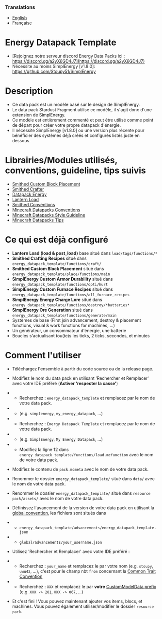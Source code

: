 ### Translations
* [English](https://github.com/Stoupy51/Energy-Datapack-Template/blob/main/README.md)
* [Française](https://github.com/Stoupy51/Energy-Datapack-Template/blob/main/README.fr.md)



# Energy Datapack Template
- [Rejoignez notre serveur discord Energy Data Packs ici : https://discord.gg/a2yX6GD4J7](https://discord.gg/a2yX6GD4J7)
- Nécessite au moins SimplEnergy [v1.8.0]: https://github.com/Stoupy51/SimplEnergy



# Description
- Ce data pack est un modèle basé sur le design de SimplEnergy.
- Le data pack Stardust Fragment utilise ce modèle, il s'agit donc d'une extension de SimplEnergy.
- Ce modèle est entièrement commenté et peut être utilisé comme point de départ pour créer votre propre datapack d'énergie.
- Il nécessite SimplEnergy [v1.8.0] ou une version plus récente pour bénéficier des systèmes déjà créés et configurés listés juste en dessous.



# Librairies/Modules utilisés, conventions, guideline, tips suivis
- [Smithed Custom Block Placement](https://wiki.smithed.dev/libraries/smithed-crafter)
- [Smithed Crafter](https://wiki.smithed.dev/libraries/smithed-crafter)
- [Datapack Energy](https://github.com/ICY105/DatapackEnergy)
- [Lantern Load](https://github.com/LanternMC/load)
- [Smithed Conventions](https://wiki.smithed.dev/conventions)
- [Minecraft Datapacks Conventions](https://mc-datapacks.github.io/en/conventions/index.html)
- [Minecraft Datapacks Style Guideline](https://mc-datapacks.github.io/en/style_guideline/index.html)
- [Minecraft Datapacks Tips](https://mc-datapacks.github.io/en/tips/index.html)



# Ce qui est déjà configuré
- **Lantern Load (load & post_load)**		base situé dans `load/tags/functions/*`
- **Smithed Crafting Recipes**				situé dans `energy_datapack_template/functions/craft/`
- **Smithed Custom Block Placement**		situé dans `energy_datapack_template/place/functions/main`
- **SimplEnergy Custom Armor Durability**	situé dans `energy_datapack_template/functions/opti/hurt`
- **SimplEnergy Custom Furnace Recipes**	situé dans `energy_datapack_template/functions/all_furnace_recipes`
- **SimplEnergy Energy Charge Lore**		situé dans `energy_datapack_template/functions/destroy/*batteries*`
- **SimplEnergy Ore Generation**			situé dans `energy_datapack_template/functions/generate/main`
- Systèmes de base (First join advancement, destroy & placement functions, visual & work functions for machines, ...)
- Un générateur, un consommateur d'énergie, une batterie
- Boucles s'actualisant tou(te)s les ticks, 2 ticks, secondes, et minutes



# Comment l'utiliser
- Téléchargez l'ensemble à partir du code source ou de la release page.

- Modifiez le nom du data pack en utilisant 'Rechercher et Remplacer' avec votre IDE préféré (**Activer 'respecter la casse'**)
- - Recherchez : `energy_datapack_template` et remplacez par le nom de votre data pack.
- - (e.g. `simplenergy`, `my_energy_datapack`, ...)
- - Recherchez : `Energy Datapack Template` et remplacez par le nom de votre data pack.
- - (e.g. `SimplEnergy`, `My Energy Datapack`, ...)
- - Modifiez la ligne 12 dans `energy_datapack_template/functions/load.mcfunction` avec le nom de votre data pack.

- Modifiez le contenu de `pack.mcmeta` avec le nom de votre data pack.

- Renommer le dossier `energy_datapack_template/` situé dans `data/` avec le nom de votre data pack.
- Renommer le dossier `energy_datapack_template/` situé dans `resource pack/assets/` avec le nom de votre data pack.

- Définissez l'avancement de la version de votre data pack en utilisant la [global convention](https://mc-datapacks.github.io/en/conventions/datapack_advancement.html), les fichiers sont situés dans
- - `energy_datapack_template/advancements/energy_datapack_template.json`
- - `global/advancements/your_username.json`

- Utilisez 'Rechercher et Remplacer' avec votre IDE préféré :
- - Recherchez : `your_name` et remplacez le par votre nom (e.g. `stoupy`, `uwu42`, ...), c'est pour le champ nbt `from` concernant la [Common Trait Convention](https://mc-datapacks.github.io/en/conventions/common_trait.html)
- - Recherchez : `XXX` et remplacez le par **votre** [CustomModelData prefix](https://wiki.smithed.dev/conventions/cmd-prefixing) (e.g. `XXX -> 201`, `XXX -> 067`, ...)

- Et c'est fini !
Vous pouvez maintenant ajouter vos items, blocs, et machines. Vous pouvez également utiliser/modifier le dossier `resource pack`.

